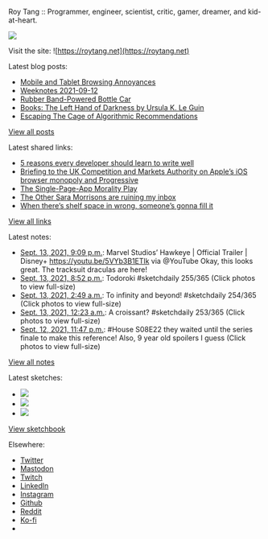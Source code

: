 Roy Tang :: Programmer, engineer, scientist, critic, gamer, dreamer, and kid-at-heart.

![](https://roytang.net/static/img/profile.jpg)

Visit the site: ![https://roytang.net](https://roytang.net)

Latest blog posts:

- [Mobile and Tablet Browsing Annoyances](https://roytang.net/2021/09/mobile-tablet-annoyances/)
- [Weeknotes 2021-09-12](https://roytang.net/2021/09/weeknotes-2021-09-12/)
- [Rubber Band-Powered Bottle Car](https://roytang.net/2021/09/rubber-band-bottle-car/)
- [Books: The Left Hand of Darkness by Ursula K. Le Guin](https://roytang.net/2021/09/lhod/)
- [Escaping The Cage of Algorithmic Recommendations](https://roytang.net/2021/09/cage-recommendations/)

[View all posts](https://roytang.net/blog)

Latest shared links:

- [5 reasons every developer should learn to write well](https://roytang.net/2021/09/5-reasons-every-developer-should-learn-to-write-well/)
- [Briefing to the UK Competition and Markets Authority on Apple’s iOS browser monopoly and Progressive](https://roytang.net/2021/09/e70d9944158e48f21f45880e61981adc/)
- [The Single-Page-App Morality Play](https://roytang.net/2021/09/the-single-page-app-morality-play/)
- [The Other Sara Morrisons are ruining my inbox](https://roytang.net/2021/09/the-other-sara-morrisons-are-ruining-my-inbox/)
- [When there’s shelf space in wrong, someone’s gonna fill it](https://roytang.net/2021/09/when-theres-shelf-space-in-wrong-someones-gonna-fill-it/)

[View all links](https://roytang.net/links)

Latest notes:

- [Sept. 13, 2021, 9:09 p.m.](https://roytang.net/2021/09/1437402945243344898/): Marvel Studios’ Hawkeye | Official Trailer | Disney+ https://youtu.be/5VYb3B1ETlk via @YouTube Okay, this looks great. The tracksuit draculas are here!
- [Sept. 13, 2021, 8:52 p.m.](https://roytang.net/2021/09/1437398804966244354/): Todoroki #sketchdaily 255/365 (Click photos to view full-size)
- [Sept. 13, 2021, 2:49 a.m.](https://roytang.net/2021/09/1437126341149683713/): To infinity and beyond! #sketchdaily 254/365 (Click photos to view full-size)
- [Sept. 13, 2021, 12:23 a.m.](https://roytang.net/2021/09/1437089567387967491/): A croissant? #sketchdaily 253/365 (Click photos to view full-size)
- [Sept. 12, 2021, 11:47 p.m.](https://roytang.net/2021/09/1437080456873201679/): #House S08E22 they waited until the series finale to make this reference! Also, 9 year old spoilers I guess (Click photos to view full-size)

[View all notes](https://roytang.net/notes)

Latest sketches:


- ![](https://roytang.net/media/cache/9d/28/9d28c3f4b9d797208e06cd8089f33e6a.jpg)
- ![](https://roytang.net/media/cache/cc/d2/ccd225732ca250a7663fb3966eda5f42.jpg)
- ![](https://roytang.net/media/cache/1d/00/1d00ee30d2e22d7ecfaa2b65adaa81b8.jpg)

[View sketchbook](https://roytang.net/albums/sketchbook)


Elsewhere:

- [Twitter](https://twitter.com/roytang)
- [Mastodon](https://mastodon.technology/@roytang)
- [Twitch](https://twitch.tv/twitchyroy)
- [LinkedIn](https://www.linkedin.com/in/roytang)
- [Instagram](https://instagram.com/roytang0400)
- [Github](https://github.com/roytang)
- [Reddit](https://reddit.com/u/hungryroy)
- [Ko-fi](https://ko-fi.com/roytang)
- [](mailto:hello@roytang.net)